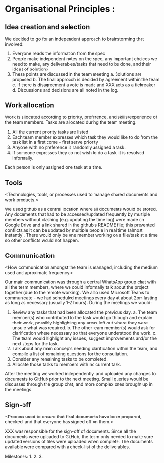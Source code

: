 Organisational Principles : <HSBC>
===============================================

Idea creation and selection
---------------------------

<Methods used for idea-creation and selection.>
  
We decided to go for an independent approach to brainstorming that involved:
  1. Everyone reads the information from the spec
  2. People make independent notes on the spec, any important choices we need to make, any deliverables/tasks that need to be done, and their ideas of solutions
  3. These points are discussed in the team meeting
    a. Solutions are proposed
    b. The final approach is decided by agreement within the team
    c. If there is disagreement a vote is made and XXX acts as a tiebreaker
    d. Discussions and decisions are all noted in the log.
  
Work allocation
---------------

<Approach used to allocate work to each team member.>
  
Work is allocated according to priority, preference, and skills/experience of the team members. Tasks are allocated during the team meeting.
  1. All the current priority tasks are listed
  2. Each team member expresses which task they would like to do from the task list in a first come - first serve priority
  3. Anyone with no preference is randomly assigned a task.
  4. If someone expresses they do not wish to do a task, it is resolved informally.
  
Each person is only assigned one task at a time.

Tools
-----

<Technologies, tools, or processes used to manage shared documents and work products.>

We used github as a central location where all documents would be stored. Any documents that had to be accessed/updated frequently by multiple members without clashing (e.g. updating the time log) were made on Google Drive and a link shared in the github's README file; this prevented conflicts as it can be updated by multiple people in real time (almost instantly). There would only be one member working on a file/task at a time so other conflicts would not happen.

Communication
-------------

<How communication amongst the team is managed, including the medium used and aproximate frequency.>

Our main communication was through a central WhatsApp group chat with all the team members, where we could informally talk about the project together (due to the remote working). We also used Microsoft Teams to communicate - we had scheduled meetings every day at about 2pm lasting as long as necessary (usually 1-2 hours). During the meetings we would:

  1. Review any tasks that had been allocated the previous day. 
    a. The team member(s) who contributed to the task would go through and explain their work, possibly highlighting any areas left out where they were unsure what was required.
    b. The other team member(s) would ask for clarification where necessary so that everyone understood the work.
    c. The team would highlight any issues, suggest improvements and/or the next steps for the task.
  2. Talk about any main concepts needing clarification within the team, and compile a list of remaining questions for the consultation.
  3. Consider any remaining tasks to be completed.
  4. Allocate those tasks to members with no current task.

After the meeting we worked independently, and uploaded any changes to documents to GitHub prior to the next meeting. Small queries would be discussed through the group chat, and more complex ones brought up in the meetings.

Sign-off
--------

<Process used to ensure that final documents have been prepared, checked, and that everyone has signed off on them.>

XXX was responsible for the sign-off of documents. Since all the documents were uploaded to GitHub, the team only needed to make sure updated versions of files were uploaded when complete. The documents available were compared with a check-list of the deliverables. 

Milestones: 
  1.
  2.
  3.
